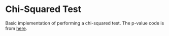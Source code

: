 # Chi-Squared Test
Basic implementation of performing a chi-squared test. The p-value code is from [here](https://docs.microsoft.com/en-us/archive/msdn-magazine/2017/march/test-run-chi-squared-goodness-of-fit-using-csharp).